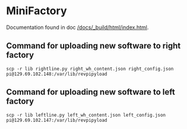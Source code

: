 # MiniFactory

Documentation found in doc [/docs/_build/html/index.html](/docs/_build/html/index.html "/docs/_build/html/index.html").

## Command for uploading new software to right factory

```
scp -r lib rightline.py right_wh_content.json right_config.json pi@129.69.102.148:/var/lib/revpipyload
```

## Command for uploading new software to left factory

```
scp -r lib leftline.py left_wh_content.json left_config.json pi@129.69.102.147:/var/lib/revpipyload
```
